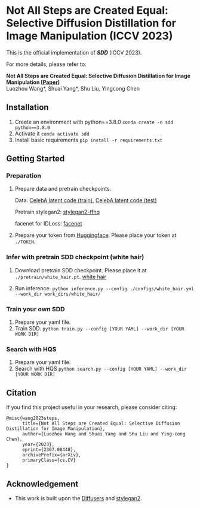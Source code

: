 # Not All Steps are Created Equal: Selective Diffusion Distillation for Image Manipulation (ICCV 2023)

This is the official implementation of ***SDD*** (ICCV 2023). 

For more details, please refer to:

**Not All Steps are Created Equal: Selective Diffusion Distillation for Image Manipulation [[Paper](https://arxiv.org/abs/2307.08448)]** <br />
Luozhou Wang*, Shuai Yang*, Shu Liu, Yingcong Chen

## Installation
1. Create an environment with python==3.8.0 `conda create -n sdd python==3.8.0`
2. Activate it `conda activate sdd`
3. Install basic requirements `pip install -r requirements.txt`

## Getting Started
### Preparation
1. Prepare data and pretrain checkpoints.

    Data: [CelebA latent code (train)](), [CelebA latent code (test)]()

    Pretrain stylegan2: [stylegan2-ffhq]()
    
    facenet for IDLoss: [facenet]()

2. Prepare your token from [Huggingface](https://huggingface.co). Please place your token at `./TOKEN`.


### Infer with pretrain SDD checkpoint (white hair)
1. Download pretrain SDD checkpoint. Please place it at `./pretrain/white_hair.pt`.
   [white hair](https://drive.google.com/file/d/12_IleMZ9fddKcPaTXy7cbS22JPrY-kKD/view?usp=share_link)

2. Run inference. `python inference.py --config ./configs/white_hair.yml --work_dir work_dirs/white_hair/`

### Train your own SDD
1. Prepare your yaml file.
2. Train SDD. 
`python train.py --config [YOUR YAML] --work_dir [YOUR WORK DIR]`

### Search with HQS
1. Prepare your yaml file.
2. Search with HQS
`python search.py --config [YOUR YAML] --work_dir [YOUR WORK DIR]`


## Citation 
If you find this project useful in your research, please consider citing:

```
@misc{wang2023steps,
      title={Not All Steps are Created Equal: Selective Diffusion Distillation for Image Manipulation}, 
      author={Luozhou Wang and Shuai Yang and Shu Liu and Ying-cong Chen},
      year={2023},
      eprint={2307.08448},
      archivePrefix={arXiv},
      primaryClass={cs.CV}
}
```

## Acknowledgement
-  This work is built upon the [Diffusers](https://github.com/huggingface/diffusers) and [stylegan2](https://github.com/NVlabs/stylegan2).
